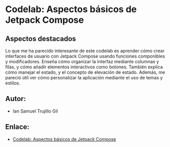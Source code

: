 # Codelab: Aspectos básicos de Jetpack Compose

## Aspectos destacados

Lo que me ha parecido interesante de este codelab es aprender cómo crear interfaces de usuario con Jetpack Compose
usando funciones componibles y modificadores. Enseña cómo organizar la interfaz mediante columnas y filas, y cómo añadir elementos 
interactivos como botones. También explica cómo manejar el estado, y el concepto de elevación de estado. Además, me pareció útil ver cómo personalizar 
la aplicación mediante el uso de temas y estilos.


## Autor:
- Ian Samuel Trujillo Gil

## Enlace:
- [Codelab: Aspectos básicos de Jetpack Compose](https://developer.android.com/codelabs/jetpack-compose-basics)
